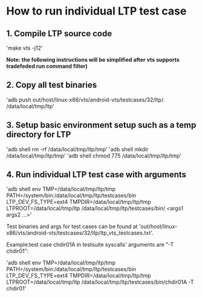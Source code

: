 # How to run individual LTP test case
## 1. Compile LTP source code
'make vts -j12'

__Note: the following instructions will be simplified after vts supports tradefeded run command filter)__
## 2. Copy all test binaries
'adb push out/host/linux-x86/vts/android-vts/testcases/32/ltp/. /data/local/tmp/ltp'

## 3. Setup basic environment setup such as a temp directory for LTP
'adb shell rm -rf /data/local/tmp/ltp/tmp'
'adb shell mkdir /data/local/tmp/ltp/tmp'
'adb shell chmod 775 /data/local/tmp/ltp/tmp'

## 4. Run individual LTP test case with arguments
'adb shell env TMP=/data/local/tmp/ltp/tmp PATH=/system/bin:/data/local/tmp/ltp/testcases/bin LTP_DEV_FS_TYPE=ext4 TMPDIR=/data/local/tmp/ltp/tmp LTPROOT=/data/local/tmp/ltp /data/local/tmp/ltp/testcases/bin/<binary> <args1 args2 ...>'

Test binaries and args for test cases can be found at 'out/host/linux-x86/vts/android-vts/testcases/32/ltp/ltp_vts_testcases.txt'.

Example:test case chdir01A in testsuite syscalls' arguments are "-T chdir01":

'adb shell env TMP=/data/local/tmp/ltp/tmp PATH=/system/bin:/data/local/tmp/ltp/testcases/bin LTP_DEV_FS_TYPE=ext4 TMPDIR=/data/local/tmp/ltp/tmp LTPROOT=/data/local/tmp/ltp /data/local/tmp/ltp/testcases/bin/chdir01A -T chdir01'
